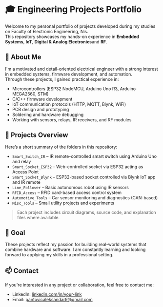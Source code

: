 # 🎓 Engineering Projects Portfolio

Welcome to my personal portfolio of projects developed during my studies on Faculty of Electronic Engineering, Nis.  
This repository showcases my hands-on experience in **Embedded Systems**, **IoT**, **Digital & Analog Electronics**and **RF**.

## 📌 About Me

I'm a motivated and detail-oriented electrical engineer with a strong interest in embedded systems, firmware development, and automation.  
Through these projects, I gained practical experience in:

- Microcontrollers (ESP32 NodeMCU, Arduino Uno R3, Arduino MEGA2560, STM)
- C/C++ firmware development
- IoT communication protocols (HTTP, MQTT, Blynk, WiFi)
- PCB design and prototyping
- Soldering and hardware debugging
- Working with sensors, relays, IR receivers, and RF modules

## 📁 Projects Overview

Here’s a short summary of the folders in this repository:

- `Smart_Switch_IR` – IR remote-controlled smart switch using Arduino Uno and relay
- `Smart_Socket_ESP32` – Web-controlled socket via ESP32 acting as Access Point
- `Smart_Socket_Blynk` – ESP32-based socket controlled via Blynk IoT app and IR remote
- `Line_Follower` – Basic autonomous robot using IR sensors
- `RFID_Access` – RFID card-based access control system
- `Automotive_Tools` – Car sensor monitoring and diagnostics (CAN-based)
- `Misc_Tools` – Small utility projects and experiments

> Each project includes circuit diagrams, source code, and explanation files where available.

## 🚀 Goal

These projects reflect my passion for building real-world systems that combine hardware and software. I am constantly learning and looking forward to applying my skills in a professional setting.

## 📫 Contact

If you're interested in any project or collaboration, feel free to contact me:

- LinkedIn: [linkedin.com/in/your-link](https://www.linkedin.com/in/aleksandar-pantovic981075305/)  
- Email: pantovicaleksandar9@gmail.com
